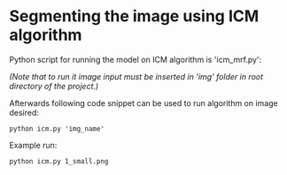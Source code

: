 Segmenting the image using ICM algorithm
=========================================

Python script for running the model on ICM algorithm is 'icm_mrf.py':

_(Note that to run it image input must be inserted in 'img' folder in root directory of the project.)_

Afterwards following code snippet can be used to run algorithm on image desired:

`python icm.py 'img_name'`

Example run:

`python icm.py 1_small.png`

